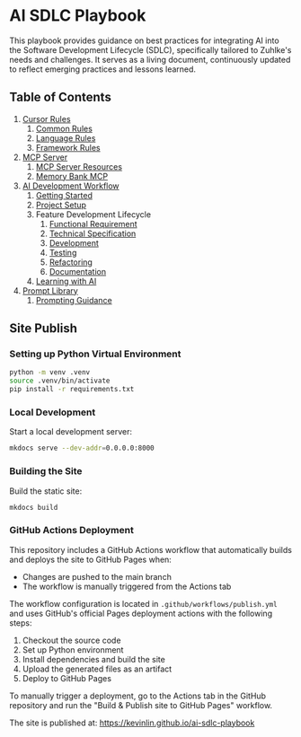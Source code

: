 # AI SDLC Playbook

This playbook provides guidance on best practices for integrating AI into the Software Development Lifecycle (SDLC), specifically tailored to Zuhlke's needs and challenges. It serves as a living document, continuously updated to reflect emerging practices and lessons learned.

## Table of Contents
1. [Cursor Rules](docs/cursor-rules/README.md)
    1. [Common Rules](docs/cursor-rules/common/README.md)
	2. [Language Rules](docs/cursor-rules/languages/README.md)
	3. [Framework Rules](docs/cursor-rules/frameworks/README.md)
2. [MCP Server](docs/mcp-server/README.md)
    1. [MCP Server Resources](docs/mcp-server/mcp-server-resources.md)
    2. [Memory Bank MCP](docs/mcp-server/memory-bank.md)
3. [AI Development Workflow](docs/workflow/README.md)
	1. [Getting Started](docs/workflow/01-getting-started.md)
	2. [Project Setup](docs/workflow/02-project-setup.md)
	3. Feature Development Lifecycle
		1. [Functional Requirement](docs/workflow/03-functional-requirement.md)
		2. [Technical Specification](docs/workflow/04-technical-specification.md)
		3. [Development](docs/workflow/05-development.md)
		4. [Testing](docs/workflow/06-testing.md)
		5. [Refactoring](docs/workflow/07-refactoring.md)
		6. [Documentation](docs/workflow/08-documentation.md)
	4. [Learning with AI](docs/workflow/09-learning.md)
4. [Prompt Library](docs/prompt-library/README.md)
    1. [Prompting Guidance](docs/prompt-library/prompting-guidance.md)

## Site Publish

### Setting up Python Virtual Environment

```bash
python -m venv .venv
source .venv/bin/activate
pip install -r requirements.txt
```

### Local Development

Start a local development server:

```bash
mkdocs serve --dev-addr=0.0.0.0:8000
```

### Building the Site

Build the static site:

```bash
mkdocs build
```

### GitHub Actions Deployment

This repository includes a GitHub Actions workflow that automatically builds and deploys the site to GitHub Pages when:
- Changes are pushed to the main branch
- The workflow is manually triggered from the Actions tab

The workflow configuration is located in `.github/workflows/publish.yml` and uses GitHub's official Pages deployment actions with the following steps:
1. Checkout the source code
2. Set up Python environment
3. Install dependencies and build the site
4. Upload the generated files as an artifact
5. Deploy to GitHub Pages

To manually trigger a deployment, go to the Actions tab in the GitHub repository and run the "Build & Publish site to GitHub Pages" workflow.

The site is published at: https://kevinlin.github.io/ai-sdlc-playbook